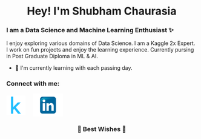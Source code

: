 

<!--
### Hi there 👋
**zyper26/zyper26** is a ✨ _special_ ✨ repository because its `README.md` (this file) appears on your GitHub profile.

Here are some ideas to get you started:

- 🔭 I’m currently working on ...
- 🌱 I’m currently learning ...
- 👯 I’m looking to collaborate on ...
- 🤔 I’m looking for help with ...
- 💬 Ask me about ...
- 📫 How to reach me: ...
- 😄 Pronouns: ...
- ⚡ Fun fact: ...
-->

<h1 align="center">Hey! I'm Shubham Chaurasia</h1>

### I am a Data Science and Machine Learning Enthusiast ✨
I enjoy exploring various domains of Data Science. I am a Kaggle 2x Expert. I work on fun projects and enjoy the learning experience. Currently pursing in Post Graduate Diploma in ML & AI. 

- 🌱 I'm currently learning with each passing day.



### Connect with me:


<a href="https://www.kaggle.com/zyper26"><img align="center" src="https://github.com/zyper26/zyper26/blob/main/kaggle_logo.png?raw=true" alt="Kaggle" height="50" width="50" /></a>  &nbsp; &nbsp;    <a href="https://www.linkedin.com/in/shubham-chaurasia-67756b99/"><img align="center" src="https://github.com/zyper26/zyper26/blob/main/Linkedin_logo.png?raw=true" alt="LinkedIn" height="60" width="80" /></a>

<h3 align="center">🌈 Best Wishes 🌈</h3>
